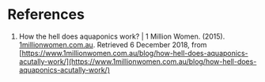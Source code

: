 # References

1. How the hell does aquaponics work? | 1 Million Women. (2015). [1millionwomen.com.au](1millionwomen.com.au). Retrieved 6 December 2018, from [https://www.1millionwomen.com.au/blog/how-hell-does-aquaponics-acutally-work/](https://www.1millionwomen.com.au/blog/how-hell-does-aquaponics-acutally-work/)
